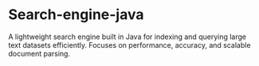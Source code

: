 # Search-engine-java
A lightweight search engine built in Java for indexing and querying large text datasets efficiently. Focuses on performance, accuracy, and scalable document parsing.
